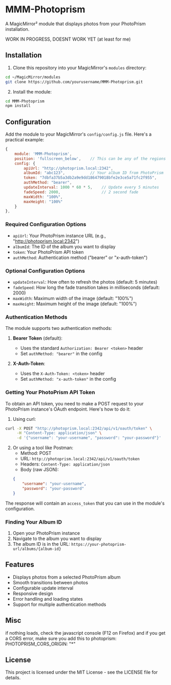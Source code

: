 # MMM-Photoprism

A MagicMirror² module that displays photos from your PhotoPrism installation.

WORK IN PROGRESS, DOESNT WORK YET (at least for me)

## Installation

1. Clone this repository into your MagicMirror's `modules` directory:
```bash
cd ~/MagicMirror/modules
git clone https://github.com/yourusername/MMM-Photoprism.git
```

2. Install the module:
```bash
cd MMM-Photoprism
npm install
```

## Configuration

Add the module to your MagicMirror's `config/config.js` file. Here's a practical example:

```javascript
{
    module: 'MMM-Photoprism',
    position: 'fullscreen_below',    // This can be any of the regions
    config: {
        apiUrl: "http://photoprism.local:2342",
        albumId: "abc123",           // Your album ID from PhotoPrism
        token: "7dbfa37b5a3db2a9e9dd186479018bfe2e3ce5a71fc2f955",
        authMethod: "bearer",
        updateInterval: 1000 * 60 * 5,    // Update every 5 minutes
        fadeSpeed: 2000,                  // 2 second fade
        maxWidth: "100%",
        maxHeight: "100%"
    }
},
```

### Required Configuration Options

- `apiUrl`: Your PhotoPrism instance URL (e.g., "http://photoprism.local:2342")
- `albumId`: The ID of the album you want to display
- `token`: Your PhotoPrism API token
- `authMethod`: Authentication method ("bearer" or "x-auth-token")

### Optional Configuration Options

- `updateInterval`: How often to refresh the photos (default: 5 minutes)
- `fadeSpeed`: How long the fade transition takes in milliseconds (default: 2000)
- `maxWidth`: Maximum width of the image (default: "100%")
- `maxHeight`: Maximum height of the image (default: "100%")

### Authentication Methods

The module supports two authentication methods:

1. **Bearer Token** (default):
   - Uses the standard `Authorization: Bearer <token>` header
   - Set `authMethod: "bearer"` in the config

2. **X-Auth-Token**:
   - Uses the `X-Auth-Token: <token>` header
   - Set `authMethod: "x-auth-token"` in the config

### Getting Your PhotoPrism API Token

To obtain an API token, you need to make a POST request to your PhotoPrism instance's OAuth endpoint. Here's how to do it:

1. Using curl:
```bash
curl -X POST "http://photoprism.local:2342/api/v1/oauth/token" \
     -H "Content-Type: application/json" \
     -d '{"username": "your-username", "password": "your-password"}'
```

2. Or using a tool like Postman:
   - Method: POST
   - URL: `http://photoprism.local:2342/api/v1/oauth/token`
   - Headers: `Content-Type: application/json`
   - Body (raw JSON):
   ```json
   {
       "username": "your-username",
       "password": "your-password"
   }
   ```

The response will contain an `access_token` that you can use in the module's configuration.

### Finding Your Album ID

1. Open your PhotoPrism instance
2. Navigate to the album you want to display
3. The album ID is in the URL: `https://your-photoprism-url/albums/{album-id}`

## Features

- Displays photos from a selected PhotoPrism album
- Smooth transitions between photos
- Configurable update interval
- Responsive design
- Error handling and loading states
- Support for multiple authentication methods

## Misc
if nothing loads, check the javascript console (F12 on Firefox) and if you get a CORS error, make sure you add this to photoprism:
       PHOTOPRISM_CORS_ORIGIN: "*"

## License

This project is licensed under the MIT License - see the LICENSE file for details.
